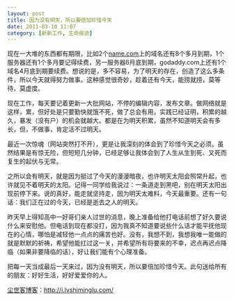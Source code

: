 ```yaml
---
layout: post
title: 因为没有明天，所以要倍加珍惜今天
date: 2011-03-10 11:07
category: [新新工作, 生命痕迹]
---
```

现在一大堆的东西都有期限，比如2个<a href="http://i.lvshiminglu.com/blog/547.html" target="_blank">name.com</a>上的域名还有8个多月到期，1个服务器还有1个多月要记得续费，另一服务器6月底到期，godaddy.com上还有1个域名4月底到期要续费。想说的是，多不容易，为了明天的存在，创造了这么多条件，所以今天就得努力做事。这种感觉很奇妙，趁着还有今天，能捞就捞，莫等待，莫虚度。

现在工作，每天要记着更新一大批网站，不停的编辑内容，发布文章。做网络就是这样，累，但好处是只要勤快就饿不死，做了总会有用，实践已经证明，积累的越久，暴发（没有户）的机会就越大。都是在为明天积累，虽然不知道明天会有多长，但，不做事，肯定活不过明天。

最近一次惊魂（网站突然打不开），更是让我深刻的体会到了珍惜今天之必须。虽然结果是有惊无险，但短短几分钟，已经足够让我体会到了人生从生到死、又死而复生的起伏与无常。

之所以会有明天，就是因为挺过了今天的漫漫暗夜，也许明天太阳会照常升起，也许就见不着明天的太阳。记得一同学给我说过：一条道走到黑吧，别在明天太阳出现前停下来。说的真好，能走就坚持走，因为明天太难料，今天最重要。还有一句话：我们正在过的今天，已经是逝去之人的明天。

昨天早上得知高中一好哥们亲人过世的消息，晚上准备给他打电话前想了好久要说什么来安慰他。但电话到现在都没打，因为我真不知道要说些什么话才能平抚他现在的心情，哪怕是减轻他一点点的痛苦也好。没有，我想不到，我想我唯一能做的就是默默的祈祷，希望他能扛过这一关，并希望所有将要来的不幸，迟点再迟点降临（如果非要降临的话），好让我们能有个心理准备。

把每一天当成最后一天来过，因为没有明天，所以要倍加珍惜今天。此句送给所有的朋友：好好生活，好好爱爱你的人。

<a href="http://i.lvshiminglu.com/">尘世客博客</a>：<a href="http://i.lvshiminglu.com/">http://i.lvshiminglu.com/</a>


